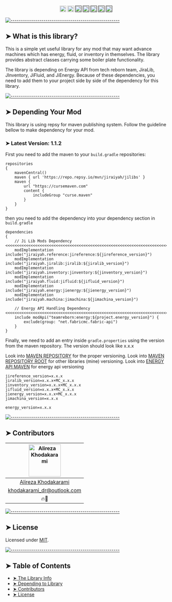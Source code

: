 <p align="center">
<a href="https://discord.gg/jEtwguzZ4R"><img alt="" src="https://img.shields.io/badge/Discord-Channel-blue" height="20"/></a>
<a href="https://www.youtube.com/@YourTradeMaster"><img alt="" src="https://img.shields.io/badge/Youtube-Channel-db2e73" height="20"/></a>
<a href=""><img alt="" src="https://img.shields.io/github/commit-activity/t/drkhodakarami/JiMachina" height="20"/></a>
<a href=""><img alt="" src="https://img.shields.io/github/last-commit/drkhodakarami/JiMachina" height="20"/></a>
<a href=""><img alt="" src="https://img.shields.io/github/downloads/drkhodakarami/JiMachina/total" height="20"/></a>
<a href=""><img alt="" src="https://img.shields.io/github/license/drkhodakarami/JiMachina" height="20"/></a>
<a href=""><img alt="" src="https://img.shields.io/badge/Maintained-YES-31ad31" height="20"/></a>
	</p>

[![-----------------------------------------------------](https://raw.githubusercontent.com/andreasbm/readme/master/assets/lines/rainbow.png)](#thelibrary)

## ➤ What is this library?

This is a simple yet useful library for any mod that may want advance machines which has energy, fluid, or inventory in themselves. The library provides
abstract classes carrying some boiler plate functionality.

The library is depending on Energy API from tech reborn team, JiraLib, JInventory, JiFluid, and JiEnergy. Because of these dependencies, you need to add
them to your project side by side of the dependency for this library.

[![-----------------------------------------------------](https://raw.githubusercontent.com/andreasbm/readme/master/assets/lines/rainbow.png)](#dependency)

## ➤ Depending Your Mod

This library is using repsy for maven publishing system. Follow the guideline bellow to make dependency for your mod.

### ➤ Latest Version: 1.1.2

First you need to add the maven to your `build.gradle` repositories:

```Maven Repository
repositories 
{
	mavenCentral()
    maven { url 'https://repo.repsy.io/mvn/jiraiyah/jilibs' }
    maven {
        url "https://cursemaven.com"
        content {
            includeGroup "curse.maven"
        }
    }
}
```

then you need to add the dependency into your dependency section in `build.gradle`

```dependencies
dependencies 
{
	// Ji Lib Mods Dependency <<<<<<<<<<<<<<<<<<<<<<<<<<<<<<<<<<<<<<<<<<<<<<<<<<<<<<<<<<<<<<<<<<<<<<<<<<<<<<<<<<<<<<
    modImplementation include("jiraiyah.reference:jireference:${jireference_version}")
    modImplementation include("jiraiyah.jiralib:jiralib:${jiralib_version}")
    modImplementation include("jiraiyah.inventory:jinventory:${jinventory_version}")
    modImplementation include("jiraiyah.fluid:jifluid:${jifluid_version}")
    modImplementation include("jiraiyah.energy:jienergy:${jienergy_version}")
    modImplementation include("jiraiyah.machina:jimachina:${jimachina_version}")
	
	// Energy API Handling Dependency <<<<<<<<<<<<<<<<<<<<<<<<<<<<<<<<<<<<<<<<<<<<<<<<<<<<<<<<<<<<<<<<<<<<<<<<<<<<<<
    include modApi("teamreborn:energy:${project.energy_version}") {
        exclude(group: "net.fabricmc.fabric-api")
    }
}
```

Finally, we need to add an entry inside `gradle.properties` using the version from the maven repository. The version should look like x.x.x

Look into [MAVEN REPOSITORY](https://repo.repsy.io/mvn/jiraiyah/jilibs/jiraiyah/machina/) for the proper versioning.
Look into [MAVEN REPOSITORY ROOT](https://repo.repsy.io/mvn/jiraiyah/jilibs/jiraiyah/) for other libraries (mine) versioning.
Look into [ENERGY API MAVEN](https://maven.fabricmc.net/teamreborn/energy/) for energy api versioning

```gradle.properties
jireference_version=x.x.x
jiralib_version=x.x.x+MC_x.x.x
jinventory_version=x.x.x+MC_x.x.x
jifluid_version=x.x.x+MC_x.x.x
jienergy_version=x.x.x+MC_x.x.x
jimachina_version=x.x.x

energy_version=x.x.x
```

[![-----------------------------------------------------](https://raw.githubusercontent.com/andreasbm/readme/master/assets/lines/rainbow.png)](#contributors)

## ➤ Contributors

| [<img alt="Alireza Khodakarami" src="https://avatars.githubusercontent.com/u/77685668?v=4" width="100">](https://www.youtube.com/@YourTradeMaster) |
|:--------------------------------------------------------------------------------------------------------------------------------------------------:|
|                                          [Alireza Khodakarami](https://www.youtube.com/@YourTradeMaster)                                           |
|                                          [khodakarami_dr@outlook.com](mailto:khodakarami_dr@outlook.com)                                           |
|                                                                        🔥🔧                                                                        |

[![-----------------------------------------------------](https://raw.githubusercontent.com/andreasbm/readme/master/assets/lines/rainbow.png)](#license)

## ➤ License

Licensed under [MIT](https://opensource.org/licenses/MIT).

[![-----------------------------------------------------](https://raw.githubusercontent.com/andreasbm/readme/master/assets/lines/rainbow.png)](#table-of-contents)

## ➤ Table of Contents

* [➤ The Library Info](#-thelibrary)
* [➤ Depending to Library](#-dependency)
* [➤ Contributors](#-contributors)
* [➤ License](#-license)